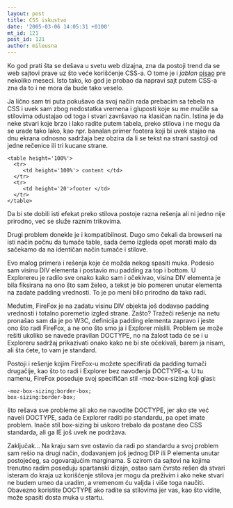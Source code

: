 ```yaml
---
layout: post
title: CSS iskustvo
date: '2005-03-06 14:05:31 +0100'
mt_id: 121
post_id: 121
author: mileusna
---
```

Ko god prati šta se dešava u svetu web dizajna, zna da postoji trend da se web sajtovi prave uz što veće korišćenje CSS-a. O tome je i _jablan_ [pisao](http://www.radionica.co.yu/index.php?id=P109) pre nekoliko meseci. Isto tako, ko god je probao da napravi sajt putem CSS-a zna da to i ne mora da bude tako veselo.

Ja lično sam tri puta pokušavo da svoj način rada prebacim sa tebela na CSS i uvek sam zbog nedostatka vremena i gluposti koje su me mučile sa stilovima odustajao od toga i stvari završavao na klasičan način. Istina je da neke stvari koje brzo i lako radite putem tabela, preko stilova i ne mogu da se urade tako lako, kao npr. banalan primer footera koji bi uvek stajao na dnu ekrana odnosno sadržaja bez obzira da li se tekst na strani sastoji od jedne rečenice ili tri kucane strane.

    <table height='100%'>
      <tr>
         <td height='100%'> content </td>
      </tr>
      <tr>
         <td height='20'>footer </td>
      </tr>
    </table>

Da bi ste dobili isti efekat preko stilova postoje razna rešenja ali ni jedno nije prirodno, već se služe raznim trikovima.

Drugi problem donekle je i kompatibilnost. Dugo smo čekali da browseri na isti način počnu da tumače table, sada ćemo izgleda opet morati malo da sačekamo da na identičan način tumače i stilove.

Evo malog primera i rešenja koje će možda nekog spasiti muka. Podesio sam visinu DIV elementa i postavio mu padding za top i bottom. U Explorereu je radilo sve onako kako sam i očekivao, visina DIV elementa je bila fiksirana na ono što sam želeo, a tekst je bio pomeren unutar elementa na zadate padding vrednosti. To je po meni bilo prirodno da tako radi.

Međutim, FireFox je na zadatu visinu DIV objekta još dodavao padding vrednosti i totalno poremetio izgled strane. Zašto? Tražeči rešenje na netu pronašao sam da je po W3C, definicija padding elementa zapravo i jeste ono što radi FireFox, a ne ono što smo ja i Explorer mislili. Problem se može rešiti ukoliko se navede pravilan DOCTYPE, no na žalost tada će se i u Exploreru sadržaj prikazivati onako kako ne bi ste očekivali, barem ja nisam, ali šta ćete, to vam je standard.

Postoji i rešenje kojim FireFox-u možete specifirati da padding tumači drugačije, kao što to radi i Explorer bez navođenja DOCTYPE-a. U tu namenu, FireFox poseduje svoj specifičan stil -moz-box-sizing koji glasi:

    -moz-box-sizing:border-box;
    box-sizing:border-box;

što rešava sve probleme ali ako ne navodite DOCTYPE, jer ako ste već naveli DOCTYPE, sada će Explorer raditi po standardu, pa opet imate problem. Inače stil box-sizing bi uskoro trebalo da postane deo CSS standarda, ali ga IE još uvek ne podržava.

Zaključak... Na kraju sam sve ostavio da radi po standardu a svoj problem sam rešio na drugi način, dodavanjem još jednog DIP ili P elementa unutar postojećeg, sa ogovarajućim marginama. S ozirom da sajtovi na kojima trenutno radim poseduju spartanski dizajn, ostao sam čvrsto rešen da stvari isteram do kraja uz korišćenje stilova jer mogu da preživim i ako neke stvari ne budem umeo da uradim, a vremenom ću valjda i više toga naučiti. Obavezno koristite DOCTYPE ako radite sa stilovima jer vas, kao što vidite, može spasiti dosta muka u startu.

